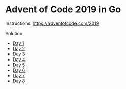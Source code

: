 # Advent of Code 2019 in Go

Instructions: https://adventofcode.com/2019

Solution:
- [Day 1](1/main.go)
- [Day 2](2/main.go)
- [Day 3](3/main.go)
- [Day 4](4/main.go)
- [Day 5](5/main.go)
- [Day 6](6/main.go)
- [Day 7](7/main.go)
- [Day 8](8/main.go)